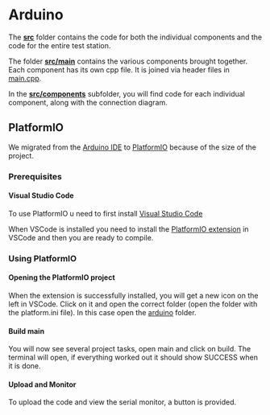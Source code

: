 # Arduino

The [**src**](src) folder contains the code for both the individual components and the code for the entire test station.

The folder [**src/main**](src/main) contains the various components brought together. Each component has its own cpp file. It is joined via header files in [main.cpp](src/main/main.cpp).

In the [**src/components**](src/components) subfolder, you will find code for each individual component, along with the connection diagram.

## PlatformIO

We migrated from the [Arduino IDE](https://www.arduino.cc/en/software) to [PlatformIO](https://platformio.org/platformio-ide) because of the size of the project.

### Prerequisites

#### Visual Studio Code

To use PlatformIO u need to first install [Visual Studio Code](https://code.visualstudio.com/)

When VSCode is installed you need to install the [PlatformIO extension](https://platformio.org/install/ide?install=vscode) in VSCode and then you are ready to compile.

### Using PlatformIO

#### Opening the PlatformIO project

When the extension is successfully installed, you will get a new icon on the left in VSCode. Click on it and open the correct folder (open the folder with the platform.ini file). In this case open the [arduino](/arduino) folder.

#### Build main

You will now see several project tasks, open main and click on build. The terminal will open, if everything worked out it should show SUCCESS when it is done.

#### Upload and Monitor

To upload the code and view the serial monitor, a button is provided.
